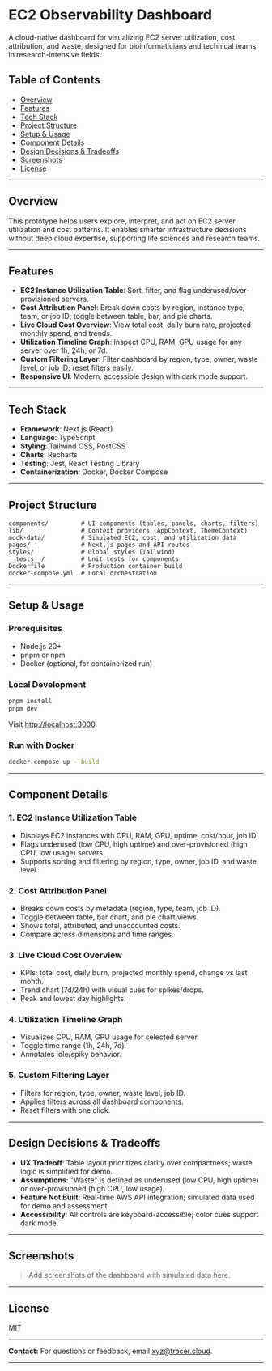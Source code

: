 # EC2 Observability Dashboard

A cloud-native dashboard for visualizing EC2 server utilization, cost attribution, and waste, designed for bioinformaticians and technical teams in research-intensive fields.

## Table of Contents

- [Overview](#overview)
- [Features](#features)
- [Tech Stack](#tech-stack)
- [Project Structure](#project-structure)
- [Setup & Usage](#setup--usage)
- [Component Details](#component-details)
- [Design Decisions & Tradeoffs](#design-decisions--tradeoffs)
- [Screenshots](#screenshots)
- [License](#license)

---

## Overview

This prototype helps users explore, interpret, and act on EC2 server utilization and cost patterns. It enables smarter infrastructure decisions without deep cloud expertise, supporting life sciences and research teams.

---

## Features

- **EC2 Instance Utilization Table**: Sort, filter, and flag underused/over-provisioned servers.
- **Cost Attribution Panel**: Break down costs by region, instance type, team, or job ID; toggle between table, bar, and pie charts.
- **Live Cloud Cost Overview**: View total cost, daily burn rate, projected monthly spend, and trends.
- **Utilization Timeline Graph**: Inspect CPU, RAM, GPU usage for any server over 1h, 24h, or 7d.
- **Custom Filtering Layer**: Filter dashboard by region, type, owner, waste level, or job ID; reset filters easily.
- **Responsive UI**: Modern, accessible design with dark mode support.

---

## Tech Stack

- **Framework**: Next.js (React)
- **Language**: TypeScript
- **Styling**: Tailwind CSS, PostCSS
- **Charts**: Recharts
- **Testing**: Jest, React Testing Library
- **Containerization**: Docker, Docker Compose

---

## Project Structure

```
components/         # UI components (tables, panels, charts, filters)
lib/                # Context providers (AppContext, ThemeContext)
mock-data/          # Simulated EC2, cost, and utilization data
pages/              # Next.js pages and API routes
styles/             # Global styles (Tailwind)
__tests__/          # Unit tests for components
Dockerfile          # Production container build
docker-compose.yml  # Local orchestration
```

---

## Setup & Usage

### Prerequisites

- Node.js 20+
- pnpm or npm
- Docker (optional, for containerized run)

### Local Development

```bash
pnpm install
pnpm dev
```

Visit [http://localhost:3000](http://localhost:3000).

### Run with Docker

```bash
docker-compose up --build
```

---

## Component Details

### 1. EC2 Instance Utilization Table

- Displays EC2 instances with CPU, RAM, GPU, uptime, cost/hour, job ID.
- Flags underused (low CPU, high uptime) and over-provisioned (high CPU, low usage) servers.
- Supports sorting and filtering by region, type, owner, job ID, and waste level.

### 2. Cost Attribution Panel

- Breaks down costs by metadata (region, type, team, job ID).
- Toggle between table, bar chart, and pie chart views.
- Shows total, attributed, and unaccounted costs.
- Compare across dimensions and time ranges.

### 3. Live Cloud Cost Overview

- KPIs: total cost, daily burn, projected monthly spend, change vs last month.
- Trend chart (7d/24h) with visual cues for spikes/drops.
- Peak and lowest day highlights.

### 4. Utilization Timeline Graph

- Visualizes CPU, RAM, GPU usage for selected server.
- Toggle time range (1h, 24h, 7d).
- Annotates idle/spiky behavior.

### 5. Custom Filtering Layer

- Filters for region, type, owner, waste level, job ID.
- Applies filters across all dashboard components.
- Reset filters with one click.

---

## Design Decisions & Tradeoffs

- **UX Tradeoff**: Table layout prioritizes clarity over compactness; waste logic is simplified for demo.
- **Assumptions**: "Waste" is defined as underused (low CPU, high uptime) or over-provisioned (high CPU, low usage).
- **Feature Not Built**: Real-time AWS API integration; simulated data used for demo and assessment.
- **Accessibility**: All controls are keyboard-accessible; color cues support dark mode.

---

## Screenshots

> Add screenshots of the dashboard with simulated data here.

---

## License

MIT

---

**Contact:** For questions or feedback, email xyz@tracer.cloud.

---
